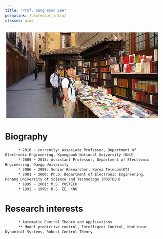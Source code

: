 ```yaml
---
title: "Prof. Sang moon Lee"
permalink: /professor_intro/
classes: wide
---
```


<p align="center"><img src="/assets/images/professor.jpg"></p>

#      Biography

          * 2016 ~ currently: Associate Professor, Department of Electronic Engineering, Kyungpook National University (KNU)
          * 2009 ~ 2015: Assistant Professor, Department of Electronic Engineering, Daegu University
          * 2006 ~ 2008: Senior Researcher, Korea Telecom(KT)
          * 2001 ~ 2006: Ph.D. Department of Electronic Engineering, Pohang University of Science and Technology (POSTECH)
          * 1999 ~ 2001: M.S. POSTECH
          * 1992 ~ 1999: B.S. EE. KNU
          
          
#      Research interests
          * Automatic Control Theory and Applications
          ** Model predictive control, Intelligent Control, Nonlinear Dynamical Systems, Robust Control Theory
